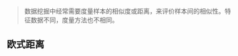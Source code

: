 
>数据挖掘中经常需要度量样本的相似度或距离，来评价样本间的相似性。特征数据不同，度量方法也不相同。

## 欧式距离
<script type="text/javascript" src="http://cdn.mathjax.org/mathjax/latest/MathJax.js?config=default"/>
**欧式距离**（Euclidean Distance）在数学上表示n维空间中两个点的直线距离。

* 计算公式

空间中两个点 $x=(x_1,\ldots,x_n)$ 和 $y=(y_1, \ldots,y_n)$ 的欧式距离为:

$$d(x,y)=\sqrt{(x_1-y_1)^2+(x_2-y_2)^2+\cdots+(x_n-y_n)^2}=\sqrt{\sum_{i=1}^n(x_i-y_i)^2}$$

例如二维平面上两点 $a(x_1,y_1),b(x_2,y_2)$ 的欧式距离为:

$$d_{ab}=\sqrt{(x_1-x_2)^2+(y_1-y_2)^2}$$

## 曼哈顿距离

**曼哈顿距离**（Manhattan Distance）又称城市街区距离，用于表明两个坐标点在标准坐标系中的绝对轴距总和，也就是在欧几里德空间的固定直角坐标系上两点所形成的线段对轴产生的投影的距离总和。例如[百度百科](https://baike.baidu.com/item/%E6%9B%BC%E5%93%88%E9%A1%BF%E8%B7%9D%E7%A6%BB)上的例子:
![](http://qiniu.spiderpy.cn/17-11-1/74808402.jpg)

图中红线代表曼哈顿距离，绿色代表欧氏距离，也就是直线距离，而蓝色和黄色代表等价的曼哈顿距离。

* 计算公式

$n$ 维空间两点 $a(x_{11},\ldots,x_{1k})$ 和 $b(y_{21},\ldots,y_{2k})$ 间的曼哈顿距离为：

$$d_{ab}=\sum_{i=1}^k|x_{1i}-y_{2i}|$$

例如二维平面上两点 $a(x_1,y_1),b(x_2,y_2)$ 的曼哈顿距离为:

$$d_{ab}=|x_1-x_2|+|y_1-y_2|$$

## 切比雪夫距离

**切比雪夫距离**（Chebyshev Distance）在数学上,是 $L_{\infty}$ 度量,是向量空间中的一种度量，二个点之间的距离定义为其各座标数值差的最大值。

* 计算公式

$n$ 维空间两点 $a(x_{11},\ldots,x_{1k})$ 和 $b(y_{21},\ldots,y_{2k})$ 间的切比雪夫距离为：

$$d_{ab}=max_i(|x_{1i}-y_{2i}|)$$

例如二维平面上两点 $a(x_1,y_1),b(x_2,y_2)$ 的切比雪夫距离为:

$$d_{ab}=max(|x_{1}-y_{1}|,|x_{2}-y_{2}|)$$

## 闵式距离

**闵式距离**(Minkowski Distance)又叫做闵可夫斯基距离，它不是一种距离，而是一组距离的定义。被看做是欧氏距离和曼哈顿距离的一种推广。

* 定义

对于 $n$ 维空间两点 $a(x_{11},\ldots,x_{1n})$ 和 $b(y_{21},\ldots,y_{2n}) \in R^n$ 间的闵式距离定义为:

$$d_{ab}=(\sum_{i=1}^n|x_{1i}-x_{2i}|^p)^{1 \over p}$$

其中 $p$ 是一个参数。
当 $p=1$ 时，就是曼哈顿距离；
当 $p=2$ 时，就是欧氏距离；
当 $p \rightarrow \infty$ 时，就是切比雪夫距离。
根据变参数的不同，闵氏距离可以表示一类的距离。

## 马氏距离

**马氏距离**（Mahalanobis Distance）表示数据的**协方差距离**。它是一种有效的计算两个未知样本集的相似度的方法。与欧氏距离不同的是它考虑到各种特性之间的联系（例如：一条关于身高的信息会带来一条关于体重的信息，因为两者是有关联的）并且是尺度无关的（scale-invariant），即独立于测量尺度。

马氏距离有很多优点，马氏距离不受量纲的影响，两点之间的马氏距离与原始数据的测量单位无关；由标准化数据和中心化数据(即原始数据与均值之差）计算出的二点之间的马氏距离相同。马氏距离还可以排除变量之间的相关性的干扰。它的缺点是夸大了变化微小的变量的作用。

* 计算公式

有向量$(\mu_1,\mu_2,\mu_3,\ldots,\mu_p)^T$ 均值为 $\mu$ ，协方差矩阵为 $\Sigma$ 。样本向量 $x=(x_1,x_2,x_3,\ldots,x_p)^T$ 到 $\mu$ 的马氏距离科表示为:
$$D(x)=\sqrt{(x-\mu)^T\Sigma^{-1}(x-\mu)}$$

向量 $X_i$ 与 $X_j$ 的马氏距离定义为:
$$D(X_i,X_j)=\sqrt{(X_i-X_j)^T\Sigma^{-1}(X_i-X_j)}$$

若协方差矩阵是单位矩阵（各个样本向量之间独立同分布）,则 $X_i$ 与 $X_j$ 之间的马氏距离等于他们的欧氏距离：
$$D(X_i,X_j)=\sqrt{(X_i-X_j)^T(X_i-X_j)}$$

若协方差矩阵是对角矩阵，则就是标准化欧氏距离。

## 汉明距离

**汉明距离**(Hamming Distance)在信息论中表示两个等长字符串之间对应位置的不同字符串个数。换而言之，就是将一个字符串变换成另一个等长字符串所需要的 *替换* 次数。

**汉明重量**：是字符串相对于同样长度的零字符串的汉明距离，也就是说，它是字符串中非零的元素个数：对于二进制字符串来说，就是`1`的个数，所以`11101 `的汉明重量是4。因此，如果向量空间中的元素`a`和`b`之间的汉明距离等于它们汉明重量的差`a-b`。

**编辑距离**，又称**Levenshtein距离**（也叫做`Edit Distance`），是汉明距离的一般化，指两个字串之间，由一个转成另一个所需的最少编辑操作次数，如果它们的距离越大，说明它们越是不同。许可的编辑操作包括替换、插入、删除。

## 杰卡德距离

**杰卡德相似系数**(Jaccard similarity coefficient) 表示两个集合 $A$ 和 $B$ 的交集与并集的比值，是衡量两个集合相似度的一种指标。
$$J(A,B)=\frac{|A \bigcap B|}{|A \bigcup B|}$$

**杰卡德距离**(Jaccard Distance)是与杰卡德相似系数相反的概念。用来衡量两个集合差异性的一种指标。杰卡德距离可用如下公式表示:
$$D_j(A,B)=1-J(A,B)=\frac{|A \bigcup B| - |A \bigcap B|}{|A \bigcup B|}$$

## 相关距离

**皮尔森相关系数**（Pearson correlation coefficient），相关系数有很多种，这里以常用的P相关系数为例。P相关系数是衡量随机变量`X`与`Y`相关程度的一种方法，相关系数的取值范围是`[-1,1]`。相关系数的绝对值越大，则表明`X`与`Y`相关度越高。当`X`与`Y`线性相关时，相关系数取值为`1`（正线性相关）或`-1`（负线性相关）。

* 定义

$$\rho_{XY}=\frac{Cov(X,Y)}{\sqrt{D(X)}\sqrt{D(Y)}}=\frac{\sum_{i=1}^n(X_i-\overline{x})(y_i-\overline{y})}{\sqrt{\sum_{i=1}^n(X_i-\overline{x})^2\sqrt{\sum_{i=1}^n(y_i-\overline{y})^2}}}$$

**相关距离**:
$$D_{xy}=1-{\rho}_{xy}$$

## 余弦距离

几何中，夹角余弦可用来衡量两个向量方向的差异；通过测量两个向量的夹角的余弦值来度量它们之间的相似性。两个向量有相同的指向时，余弦相似度的值为1；两个向量夹角为90°时，余弦相似度的值为0；两个向量指向完全相反的方向时，余弦相似度的值为-1。这结果是与向量的长度无关的，仅仅与向量的指向方向相关。余弦相似度通常用于正空间，因此给出的值为0到1之间。

* 定义

给定两个向量 `A` 和 `B`, 其余弦相似性 $\theta$ 的计算公式如下:
$$\cos(\theta)=\frac{A \cdot B}{\mid A\mid\mid B\mid}=\frac{\sum_{i=1}^nA_i \times B_i}{\sqrt{\sum_{i=1}^n(A_i)^2 \times \sqrt{\sum_{i=1}^n(B_i)^2}}}$$

例如，二维空间向量 $A(x_1,y_1)$ 和 $B(x_2,y_2)$ 的夹角余弦:
$$\cos(\theta)=\frac{x_1x_2+y_1y_2}{\sqrt{x_1^2+y_1^2}\sqrt{x_2^2+y_2^2}}$$


## 信息熵

**信息熵**(Information Entropy)描述的是整个系统内部样本之间的一个距离，或者称之为系统内样本分布的集中程度（一致程度）、分散程度、混乱程度（不一致程度）。系统内样本分布越分散(或者说分布越平均)，信息熵就越大。分布越有序（或者说分布越集中），信息熵就越小。

* 定义

计算给定的样本集 `X` 的信息熵的公式:
$$Entropy(X)=-\sum_{i=1}^np_i \log_2p_i$$

参数含义:
$n$：样本集 $X$ 的分类数；
$p_i$: $X$ 中第 $i$ 类出现的概率。

信息熵越大表明样本集`X`的分布越分散（分布均衡），信息熵越小则表明样本集`X`的分布越集中（分布不均衡）。当`X`中`n`个分类出现的概率一样大时（都是`1/n`），信息熵取最大值`log2(n)`。当`X`只有一个分类时，信息熵取最小值`0`。
